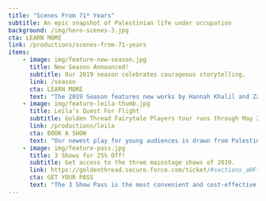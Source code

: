 ```yaml
---
title: "Scenes From 71* Years"
subtitle: An epic snapshot of Palestinian life under occupation
background: /img/hero-scenes-3.jpg
cta: LEARN MORE
link: /productions/scenes-from-71-years
items:
    - image: img/feature-new-season.jpg
      title: New Season Announced!
      subtitle: Our 2019 season celebrates courageous storytelling.
      link: /season
      cta: LEARN MORE
      text: "The 2019 Season features new works by Hannah Khalil and Zahra Noorbakhsh, and the 20th anniversary of the ReOrient Festival of Short Plays."
    - image: img/feature-leila-thumb.jpg
      title: Leila’s Quest For Flight
      subtitle: Golden Thread Fairytale Players tour runs through May 2019.
      link: /productions/leila
      cta: BOOK A SHOW
      text: "Our newest play for young audiences is drawn from Palestinian folk tales, and is touring Bay Area schools, libraries and festivals."
    - image: img/feature-pass.jpg
      title: 3 Shows for 25% Off!
      subtitle: Get access to the three mainstage shows of 2019.
      link: https://goldenthread.secure.force.com/ticket/#sections_a0Ff100000cyMiMEAU
      cta: GET YOUR PASS
      text: "The 3 Show Pass is the most convenient and cost-effective way to enjoy our 2019 Season."
---
```

